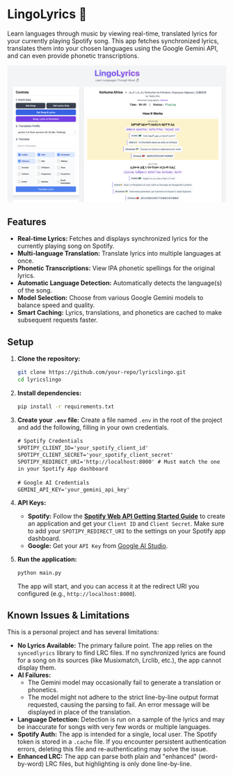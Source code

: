 # LingoLyrics 🎵

Learn languages through music by viewing real-time, translated lyrics for your currently playing Spotify song. This app fetches synchronized lyrics, translates them into your chosen languages using the Google Gemini API, and can even provide phonetic transcriptions.

![LingoLyrics Screenshot](data/screenshot.png)

## Features

- **Real-time Lyrics:** Fetches and displays synchronized lyrics for the currently playing song on Spotify.
- **Multi-language Translation:** Translate lyrics into multiple languages at once.
- **Phonetic Transcriptions:** View IPA phonetic spellings for the original lyrics.
- **Automatic Language Detection:** Automatically detects the language(s) of the song.
- **Model Selection:** Choose from various Google Gemini models to balance speed and quality.
- **Smart Caching:** Lyrics, translations, and phonetics are cached to make subsequent requests faster.

## Setup

1.  **Clone the repository:**
    ```bash
    git clone https://github.com/your-repo/lyricslingo.git
    cd lyricslingo
    ```

2.  **Install dependencies:**
    ```bash
    pip install -r requirements.txt
    ```

3.  **Create your `.env` file:**
    Create a file named `.env` in the root of the project and add the following, filling in your own credentials.

    ```env
    # Spotify Credentials
    SPOTIPY_CLIENT_ID='your_spotify_client_id'
    SPOTIPY_CLIENT_SECRET='your_spotify_client_secret'
    SPOTIPY_REDIRECT_URI='http://localhost:8000' # Must match the one in your Spotify App dashboard

    # Google AI Credentials
    GEMINI_API_KEY='your_gemini_api_key'
    ```

4.  **API Keys:**
    -   **Spotify:** Follow the **[Spotify Web API Getting Started Guide](https://developer.spotify.com/documentation/web-api/tutorials/getting-started)** to create an application and get your `Client ID` and `Client Secret`. Make sure to add your `SPOTIPY_REDIRECT_URI` to the settings on your Spotify app dashboard.
    -   **Google:** Get your `API Key` from [Google AI Studio](https://ai.google.dev/).

5.  **Run the application:**
    ```bash
    python main.py
    ```
    The app will start, and you can access it at the redirect URI you configured (e.g., `http://localhost:8000`).

## Known Issues & Limitations

This is a personal project and has several limitations:

-   **No Lyrics Available:** The primary failure point. The app relies on the `syncedlyrics` library to find LRC files. If no synchronized lyrics are found for a song on its sources (like Musixmatch, Lrclib, etc.), the app cannot display them.
-   **AI Failures:**
    -   The Gemini model may occasionally fail to generate a translation or phonetics.
    -   The model might not adhere to the strict line-by-line output format requested, causing the parsing to fail. An error message will be displayed in place of the translation.
-   **Language Detection:** Detection is run on a sample of the lyrics and may be inaccurate for songs with very few words or multiple languages.
-   **Spotify Auth:** The app is intended for a single, local user. The Spotify token is stored in a `.cache` file. If you encounter persistent authentication errors, deleting this file and re-authenticating may solve the issue.
-   **Enhanced LRC:** The app can parse both plain and "enhanced" (word-by-word) LRC files, but highlighting is only done line-by-line. 